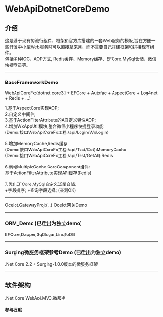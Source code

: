 # WebApiDotnetCoreDemo

## 介绍
这是基于现有的流行组件、框架和官方库搭建的一套Web服务的模板,旨在方便一些开发中小型Web服务时可以直接拿来用，而不需要自己搭建框架和拼接现有组件。<br>
包括多种IOC、AOP方式, Redis缓存、Memory缓存、EFCore.MySql仓储、微信快捷登录等。

------------------------------------------

### BaseFrameworkDemo
WebApiCoreFx:(dotnet core3.1 + EFCore + Autofac + AspectCore + Log4net + Redis + ...)

1.基于AspectCore实现AOP;<br>
2.自定义中间件;<br>
3.基于ActionFilterAttribute的A自定义特性AOP;<br>
4.增加WxAppUtil模块,整合微信小程序快捷登录功能<br>
(Demo:接口WebApiCoreFx工程:/api/Login/WxLogin)<br>
<br>
5.增加MemoryCache,Redis缓存<br>
(Demo:接口WebApiCoreFx工程:/api/Test/Get):MemoryCache<br>
(Demo:接口WebApiCoreFx工程:/api/Test/GetAll):Redis<br>
<br>
6.新增MultipleCache.CoreComponent组件:<br>
    基于ActionFilterAttribute实现API缓存(Redis)<br>
<br>
7.优化EFCore.MySql自定义泛型仓储:<br>
    +字段排序; +查询字段选择; (亲测OK)

------------------------------------------

Ocelot.GatewayProj:(...)
Ocelot网关Demo

------------------------------------------

### ORM_Demo (已迁出为独立demo)
EFCore,Dapper,SqlSugar,LinqToDB

------------------------------------------

### Surging微服务框架参考Demo (已迁出为独立demo)
.Net Core 2.2 + Surging-1.0.0版本的微服务框架

------------------------------------------

## 软件架构
.Net Core WebApi,MVC,微服务

#### 参与贡献
